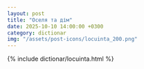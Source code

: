 ```yaml
---
layout: post
title: "Оселя та дім"
date: 2025-10-10 14:00:00 +0300
category: dictionar
img: "/assets/post-icons/locuinta_200.png"
---
```


{% include dictionar/locuinta.html %}
